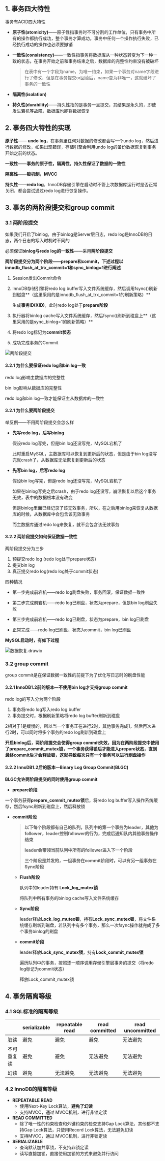 

## 1. 事务四大特性

事务有ACID四大特性

* **原子性(atomicity)**——原子性指事务时不可分割的工作单位，只有事务中所有的操作都执行成功，整个事务才算成功，事务中任何一个操作执行失败，已经执行成功的操作也必须要撤销

* **一致性(consistency)**——一致性指事务将数据库从一种状态转变为下一种一致的状态，在事务开始之前和事务结束之后，数据库的完整性约束没有被破坏

  >在表中有一个字段为name，为唯一约束，如果一个事务对name字段进行了修改，但是在事务提交or回滚后，name变为非唯一，这就破坏了事务的一致性

* **隔离性(isolation)**

* **持久性(durability)**——持久性指的是事务一旦提交，其结果是永久的，即使发生宕机等故障，数据库也能将数据恢复





## 2. 事务四大特性的实现

**原子性**—— **undo log**，在事务里任何对数据的修改都会写一个undo log，然后进行数据的修改，如果出现错误，存储引擎会利用undo log的备份数据恢复到事务开始之前的状态。

**一致性**——**事务的原子性，隔离性，持久性保证了数据的一致性**

**隔离性**——**锁机制，MVCC**

**持久性**——**redo log**，InnoDB存储引擎在启动时不管上次数据库运行时是否正常关闭，都会尝试通过redo log进行恢复操作。



## 3. 事务的两阶段提交和group commit

### 3.1 两阶段提交

如果我们开启了binlog，由于binlog是Server层日志，redo log是InnoDB的日志，两个日志的写入时机时不同的

必须保证**binlog与redo log的一致性**——采用**两阶段提交**

**两阶段提交分为两个阶段——prepare和commit，下述过程以innodb_flush_at_trx_commit=1和sync_binlog=1进行阐述**

1. Session发出Commit命令

2. InnoDB存储引擎将redo log buffer写入文件系统缓存，然后调用fsync()刷新到磁盘**（这里采用的是innodb_flush_at_trx_commit=1的刷新策略）**

   生成**事务ID(XID)**，此时redo log处于**prepare阶段**

3. 执行器将binlog cache写入文件系统缓存，然后fsync()刷新到磁盘上**（这里采用的是sync_binlog=1的刷新策略）**

4. 将redo log标记为**commit状态**

5. 成功完成事务的Commit

![两阶段提交](../picture/两阶段提交.png)



#### 3.2.1 为什么要保证redo log和bin log一致

redo log影响主数据库的完整性

bin log影响从数据库的完整性

redo log和bin log一致才能保证主从数据库的一致性

#### 3.2.1 为什么要两阶段提交

举反例——不用两阶段提交会怎么样

* **先写redo log，后写binlog**

  假设redo log写完，但是bin log还没写完，MySQL宕机了

  此时重启MySQL，主数据库可以恢复到更新后的状态，但是由于bin log没写完就crash了，从数据库无法恢复到更新后的状态

* **先写bin log，后写redo log**

  假设bin log写完，但是redo log还没写完，MySQL宕机了

  如果在binlog写完之后crash，由于redo log还没写，崩溃恢复以后这个事务无效，表中的数据根本没有改变

  但是binlog里面已经记录了该无效事务，所以，在之后用binlog来恢复从数据库的时候，从数据库中会包含该无效事务

  而主数据库通过redo log来恢复，就不会包含该无效事务

#### 3.2.2 两阶段提交如何保证数据一致性

两阶段提交分为三步

1. 预提交redo log (redo log处于prepare状态)
2. 提交bin log
3. 真正提交redo log(redo log处于commit状态)



四种情况

* 第一步完成前宕机——redo log刷盘失败，事务回滚，保证数据一致性
* 第二步完成前宕机——redo log已刷盘，状态为prepare，但是bin log刷盘失败
* 第三步完成前宕机——redo log已刷盘，状态为prepare，bin log已刷盘

* 正常完成——redo log已刷盘，状态为commit，bin log已刷盘



**MySQL启动时，有如下过程**

![数据恢复.drawio](../picture/数据恢复.drawio.png)





### 3.2 group commit

group commit是在保证数据一致性的前提下为了优化写日志时的刷盘性能

#### 3.2.1 InnoDB1.2前的版本—不使用bin log才支持group commit

redo log的写入分为两个阶段

1. 事务将redo log写入redo log buffer
2. 事务提交时，根据刷新策略将redo log buffer刷新到磁盘

2相对于1是缓慢的，所以当一个事务正在进行2时，其他事务完成1，然后再次进行2时，可以同时将多个事务的redo log刷新到磁盘上

**开启binlog后，两阶段提交会使得group commit失效，因为在两阶段提交中使用了prepare_commit_mutex锁，一个事务获得锁后才能进入prepare状态，直到最终commit后才会释放锁，这就导致每次只有一个事务可以进行刷盘操作**

#### 3.2.2 InnoDB1.2后的版本—Binary Log Group Commit(BLGC)

**BLGC允许两阶段提交的同时使用group commit**



* **prepare阶段**

一个事务获得**prepare_commit_mutex锁**后，将redo log buffer写入操作系统缓存，然后fsync刷新到磁盘上，然后释放锁

* **commit阶段**

  > **以下每个阶段都有自己的队列，队列中的第一个事务为leader，其他为follower，leader控制follower的行为，完成后通知队内其他事务操作结束**
  >
  > **leader会带领当前队列中所有的follower进入下一个阶段**
  >
  > **三个阶段是并发的，一组事务在commit阶段时，可以有另一组事务在Sync阶段**

  * **Flush阶段**

    队列中的leader持有 **Lock_log_mutex锁**

    将队列中所有事务的binlog cache写入文件系统缓存

  * **Sync阶段**

    leader释放**Lock_log_mutex锁**，持有**Lock_sync_mutex锁**，将文件系统缓存刷新到磁盘，若队列中有多个事务，那么一次fsync操作就完成了多个事务binlog的刷盘

  * **commit阶段**

    leader释放**Lock_sync_mutex锁**，持有**Lock_commit_mutex锁**

    遍历队列中的事务，按照逐一顺序调用存储引擎层事务的提交（将redo log标记为commit状态）

    释放Lock_commit_mutex锁



## 4. 事务隔离等级

### 4.1 SQL标准的隔离等级

|            | serializable | repeatable read | read committed | read uncommitted |
| ---------- | ------------ | --------------- | -------------- | ---------------- |
| 脏读       | 避免         | 避免            | 避免           | 无法避免         |
| 不可重复读 | 避免         | 避免            | 无法避免       | 无法避免         |
| 幻读       | 避免         | 无法避免        | 无法避免       | 无法避免         |

### 4.2 InnoDB的隔离等级

* **REPEATABLE READ**
  * 使用Next-Key Lock算法，**避免了幻读**
  * 支持MVCC，通过 MVCC机制，进行非锁定读
* **READ COMMITTED**
  * 除了唯一性的约束检查和外键约束的检查支持Gap Lock算法，其他都不支持Gap Lock算法，只使用Record Lock算法，无法避免幻读
  * 支持MVCC，通过 MVCC机制，进行非锁定读
* **SERIALIZABLE**
  * 查询默认加共享锁，不支持非锁定读
  * 读写直接加锁，直接使用加锁的方式来避免并行访问